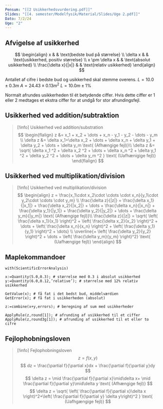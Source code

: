 ```yaml
---
Pensum: "[[2 Usikkerhedsvurdering.pdf]]"
Slides: "[[4. semester/Modelfysik/Material/Slides/Uge 2.pdf]]"
Dato: 7/2/24
Uge: "2"
---
```

## Afvigelse af usikkerhed
$$
\begin{align}
x & & \text{bedste bud på størrelse} \\
\delta x & & \text{usikkerhed, positiv størrelse} \\
x \pm \delta x & & \text{absolut usikkerhed} \\
\frac{\delta x}{|x|} & & \text{relativ usikkerhed}
\end{align}
$$

Antallet af cifre i bedste bud og usikkerhed skal stemme overens.
$L = 10.0\pm 0.3m$
$A = 24.43 \pm 0.13 m^2$
$L = 10.0m \pm 1\%$

Normalt afrundes usikkerheden til ét betydende ciffer. Hvis dette ciffer er 1 eller 2 medtages et ekstra ciffer for at undgå for stor afrundingsfejl.

## Usikkerhed ved addition/subtraktion

>[!info] Usikkerhed ved addition/substration
>$$
>\begin{flalign}
>z &= x_1 + x_2 + \dots + x_n - y_1 - y_2 - \dots - y_m \\
>\delta z &= \delta x_1+\delta x_2 + \dots + \delta x_n + \delta y_1 + \delta y_2 + \dots + \delta y_m \text{ (Afhængige fejl)}\\
>\delta z &= \sqrt{ \delta x_1 ^2  + \delta x_2 ^2 + \dots + \delta x_n ^2 + \delta y_1 ^2 + \delta y_2 ^2 + \dots + \delta y_m ^2 } \text{ (Uafhænigige fejl)}
>\end{flalign}
>$$
## Usikkerhed ved multiplikation/division

>[!info] Usikkerhed ved multiplikation/division
>$$
>\begin{align}
>z = \frac{x_1\cdot x_2\cdot \cdots \cdot x_n}{y_1\cdot y_2\cdot \cdots \cdot y_m} \\
> \frac{\delta z}{|z|} = \frac{\delta x_1}{|x_1|} + \frac{\delta x_2}{|x_2|} + \dots + \frac{\delta x_n}{|x_n|} + \frac{\delta y_1}{|y_1|} + \frac{\delta y_2}{|y_2|} + \dots + \frac{\delta y_m}{|y_m|} \text{ (Afhængige fejl)}\\
>\frac{\delta z}{|z|} = \sqrt{ \left( \frac{\delta x_1}{x_1} \right)^2 + \left( \frac{\delta x_2}{x_2} \right)^2 + \dots + \left( \frac{\delta x_n}{x_n} \right)^2 + \left( \frac{\delta y_1}{y_1} \right)^2 + \dots} \\
> \overline{+ \left( \frac{\delta y_2}{y_2} \right)^2 + \dots + \left( \frac{\delta y_m}{y_m} \right)^2} \text{ (Uafhængige fejl)}
\end{align}
>$$

## Maplekommandoer
``` Maple
with(ScientificErrorAnalysis)

x:=Quantity(5.0,0.3); # størrelse med 0.3 i absolut usikkerhed
y:=Quantity(6.0,0.12,’relative’); # størrelse med 12% relativ usikkerhed

GetValue(x); # få fat i det bedst bud, middelværdien
GetError(x); # få fat i usikkerheden (absolut)

z:=combine(x+y,errors); # beregning af sum med usikkerheder

ApplyRule(z,round[1]); # afrunding af usikkerhed til et ciffer
ApplyRule(z,round3g[1]); # afrunding af usikkerhed til et eller to cifre

```

## Fejlophobningsloven

>[!info] Fejlophobningsloven
>$$
>z = f(x,y)
>$$
>$$
>dz =  \frac{\partial f}{\partial x}dx + \frac{\partial f}{\partial y}dy
>$$
>$$
>\delta z = \mid \frac{\partial f}{\partial x}\mid\delta x+ \mid \frac{\partial f}{\partial y}\mid\delta y \text{ (Afhængige fejl)}
>$$
>$$
>\delta z = \sqrt{ \left( \frac{\partial f}{\partial x}\delta x \right)^2+\left( \frac{\partial f}{\partial y} \delta y\right)^2 } \text{ (Uafhgængige fejl)}
>$$




